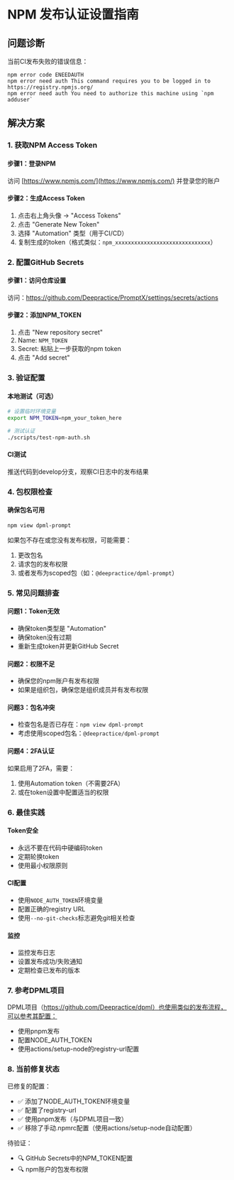 # NPM 发布认证设置指南

## 问题诊断

当前CI发布失败的错误信息：
```
npm error code ENEEDAUTH
npm error need auth This command requires you to be logged in to https://registry.npmjs.org/
npm error need auth You need to authorize this machine using `npm adduser`
```

## 解决方案

### 1. 获取NPM Access Token

#### 步骤1：登录NPM
访问 [https://www.npmjs.com/](https://www.npmjs.com/) 并登录您的账户

#### 步骤2：生成Access Token
1. 点击右上角头像 → "Access Tokens"
2. 点击 "Generate New Token"
3. 选择 "Automation" 类型（用于CI/CD）
4. 复制生成的token（格式类似：`npm_xxxxxxxxxxxxxxxxxxxxxxxxxxxxxx`）

### 2. 配置GitHub Secrets

#### 步骤1：访问仓库设置
访问：https://github.com/Deepractice/PromptX/settings/secrets/actions

#### 步骤2：添加NPM_TOKEN
1. 点击 "New repository secret"
2. Name: `NPM_TOKEN`
3. Secret: 粘贴上一步获取的npm token
4. 点击 "Add secret"

### 3. 验证配置

#### 本地测试（可选）
```bash
# 设置临时环境变量
export NPM_TOKEN=npm_your_token_here

# 测试认证
./scripts/test-npm-auth.sh
```

#### CI测试
推送代码到develop分支，观察CI日志中的发布结果

### 4. 包权限检查

#### 确保包名可用
```bash
npm view dpml-prompt
```

如果包不存在或您没有发布权限，可能需要：
1. 更改包名
2. 请求包的发布权限
3. 或者发布为scoped包（如：`@deepractice/dpml-prompt`）

### 5. 常见问题排查

#### 问题1：Token无效
- 确保token类型是 "Automation"
- 确保token没有过期
- 重新生成token并更新GitHub Secret

#### 问题2：权限不足
- 确保您的npm账户有发布权限
- 如果是组织包，确保您是组织成员并有发布权限

#### 问题3：包名冲突
- 检查包名是否已存在：`npm view dpml-prompt`
- 考虑使用scoped包名：`@deepractice/dpml-prompt`

#### 问题4：2FA认证
如果启用了2FA，需要：
1. 使用Automation token（不需要2FA）
2. 或在token设置中配置适当的权限

### 6. 最佳实践

#### Token安全
- 永远不要在代码中硬编码token
- 定期轮换token
- 使用最小权限原则

#### CI配置
- 使用`NODE_AUTH_TOKEN`环境变量
- 配置正确的registry URL
- 使用`--no-git-checks`标志避免git相关检查

#### 监控
- 监控发布日志
- 设置发布成功/失败通知
- 定期检查已发布的版本

### 7. 参考DPML项目

DPML项目（https://github.com/Deepractice/dpml）也使用类似的发布流程，可以参考其配置：
- 使用pnpm发布
- 配置NODE_AUTH_TOKEN
- 使用actions/setup-node的registry-url配置

### 8. 当前修复状态

已修复的配置：
- ✅ 添加了NODE_AUTH_TOKEN环境变量
- ✅ 配置了registry-url
- ✅ 使用pnpm发布（与DPML项目一致）
- ✅ 移除了手动.npmrc配置（使用actions/setup-node自动配置）

待验证：
- 🔍 GitHub Secrets中的NPM_TOKEN配置
- 🔍 npm账户的包发布权限 